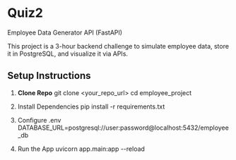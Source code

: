 # Quiz2

Employee Data Generator API (FastAPI)

This project is a 3-hour backend challenge to simulate employee data, store it in PostgreSQL, and visualize it via APIs.

## Setup Instructions

1. **Clone Repo**
git clone <your_repo_url>
cd employee_project

2. Install Dependencies
pip install -r requirements.txt

3. Configure .env
DATABASE_URL=postgresql://user:password@localhost:5432/employee_db

4. Run the App
uvicorn app.main:app --reload

